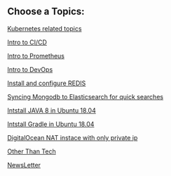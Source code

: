 Choose a Topics:
----------------

[Kubernetes related topics](/kubernetes/README.md) <br>

[Intro to CI/CD](CICD/README.md) <br>

[Intro to Prometheus](prometheus/README.md)<br>

[Intro to DevOps](DevOps/README.md)

[Install and configure REDIS](redis/README.md)

[Syncing Mongodb to Elasticsearch for quick searches](mongodb/README.md)

[Intstall JAVA 8 in Ubuntu 18.04](java/README.md)

[Intstall Gradle in Ubuntu 18.04](gradle/README.md)

[DigitalOcean NAT instace with only private ip](digitalocean/README.md)

[Other Than Tech](Other_than_tech/Learned_from_Atomic_Habits.md)



[NewsLetter](https://aathith.github.io/newsletter)
